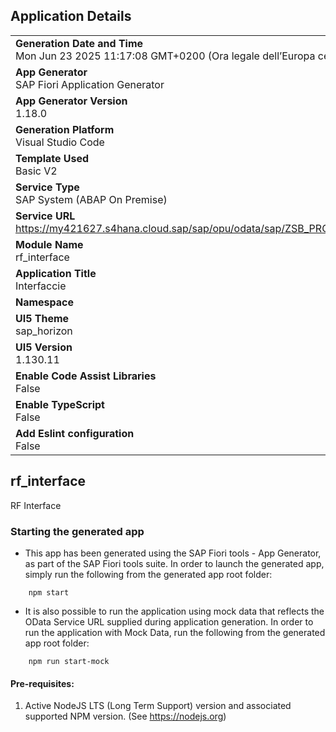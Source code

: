 ## Application Details
|               |
| ------------- |
|**Generation Date and Time**<br>Mon Jun 23 2025 11:17:08 GMT+0200 (Ora legale dell’Europa centrale)|
|**App Generator**<br>SAP Fiori Application Generator|
|**App Generator Version**<br>1.18.0|
|**Generation Platform**<br>Visual Studio Code|
|**Template Used**<br>Basic V2|
|**Service Type**<br>SAP System (ABAP On Premise)|
|**Service URL**<br>https://my421627.s4hana.cloud.sap/sap/opu/odata/sap/ZSB_PROD_RF_V2|
|**Module Name**<br>rf_interface|
|**Application Title**<br>Interfaccie|
|**Namespace**<br>|
|**UI5 Theme**<br>sap_horizon|
|**UI5 Version**<br>1.130.11|
|**Enable Code Assist Libraries**<br>False|
|**Enable TypeScript**<br>False|
|**Add Eslint configuration**<br>False|

## rf_interface

RF Interface

### Starting the generated app

-   This app has been generated using the SAP Fiori tools - App Generator, as part of the SAP Fiori tools suite.  In order to launch the generated app, simply run the following from the generated app root folder:

```
    npm start
```

- It is also possible to run the application using mock data that reflects the OData Service URL supplied during application generation.  In order to run the application with Mock Data, run the following from the generated app root folder:

```
    npm run start-mock
```

#### Pre-requisites:

1. Active NodeJS LTS (Long Term Support) version and associated supported NPM version.  (See https://nodejs.org)


